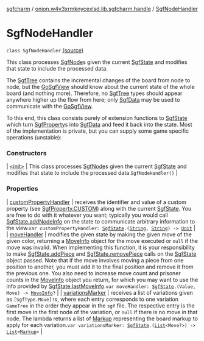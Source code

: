 [sgfcharm](../../index.md) / [onion.w4v3xrmknycexlsd.lib.sgfcharm.handle](../index.md) / [SgfNodeHandler](./index.md)

# SgfNodeHandler

`class SgfNodeHandler` [(source)](https://github.com/w4v3/sgfcharm/tree/master/sgfcharm/src/main/java/onion/w4v3xrmknycexlsd/lib/sgfcharm/handle/SgfNodeHandler.kt#L82)

This class processes [SgfNode](../../onion.w4v3xrmknycexlsd.lib.sgfcharm.parse/-sgf-node.md)s given the current [SgfState](../-sgf-state/index.md) and modifies that state to include
the processed data.

The [SgfTree](../../onion.w4v3xrmknycexlsd.lib.sgfcharm.parse/-sgf-tree/index.md) contains the incremental changes of the board from node to node, but the [GoSgfView](../../onion.w4v3xrmknycexlsd.lib.sgfcharm.view/-go-sgf-view/index.md)
should know about the current state of the whole board (and nothing more). Therefore, no [SgfTree](../../onion.w4v3xrmknycexlsd.lib.sgfcharm.parse/-sgf-tree/index.md)
types should appear anywhere higher up the flow from here; only [SgfData](../-sgf-data.md) may be used to communicate
with the [GoSgfView](../../onion.w4v3xrmknycexlsd.lib.sgfcharm.view/-go-sgf-view/index.md).

To this end, this class consists purely of extension functions to [SgfState](../-sgf-state/index.md) which turn [SgfProperty](../../onion.w4v3xrmknycexlsd.lib.sgfcharm.parse/-sgf-property/index.md)s
into [SgfData](../-sgf-data.md) and feed it back into the state. Most of the implementation is private, but you can
supply some game specific operations (unstable):

### Constructors

| [&lt;init&gt;](-init-.md) | This class processes [SgfNode](../../onion.w4v3xrmknycexlsd.lib.sgfcharm.parse/-sgf-node.md)s given the current [SgfState](../-sgf-state/index.md) and modifies that state to include the processed data.`SgfNodeHandler()` |

### Properties

| [customPropertyHandler](custom-property-handler.md) | receives the identifier and value of a custom property (see [SgfProperty.CUSTOM](../../onion.w4v3xrmknycexlsd.lib.sgfcharm.parse/-sgf-property/-c-u-s-t-o-m/index.md)) along with the current [SgfState](../-sgf-state/index.md). You are free to do with it whatever you want; typically you would call [SgfState.addNodeInfo](../-sgf-state/add-node-info.md) on the state to communicate arbitrary information to the view.`var customPropertyHandler: `[`SgfState`](../-sgf-state/index.md)`.(`[`String`](https://kotlinlang.org/api/latest/jvm/stdlib/kotlin/-string/index.html)`, `[`String`](https://kotlinlang.org/api/latest/jvm/stdlib/kotlin/-string/index.html)`) -> `[`Unit`](https://kotlinlang.org/api/latest/jvm/stdlib/kotlin/-unit/index.html) |
| [moveHandler](move-handler.md) | modifies the given state by making the given move of the given color, returning a [MoveInfo](../-move-info/index.md) object for the move executed or `null` if the move was invalid. When implementing this function, it is your responsibility to make [SgfState.addPiece](../-sgf-state/add-piece.md) and [SgfState.removePiece](../-sgf-state/remove-piece.md) calls on the [SgfState](../-sgf-state/index.md) object passed. Note that if the move involves moving a piece from one position to another, you must add it to the final position and remove it from the previous one. You also need to increase move count and prisoner counts in the [MoveInfo](../-move-info/index.md) object you return, for which you may want to use the info provided by [SgfState.lastMoveInfo](../-sgf-state/last-move-info.md).`var moveHandler: `[`SgfState`](../-sgf-state/index.md)`.(Value, Move) -> `[`MoveInfo`](../-move-info/index.md)`?` |
| [variationsMarker](variations-marker.md) | receives a list of variations given as `[SgfType.Move]?`s, where each entry corresponds to one variation `GameTree` in the order they appear in the `sgf` file. The respective entry is the first move in the first node of the variation, or `null` if there is no move in that node. The lambda returns a list of [Markup](../-markup/index.md) representing the board markup to apply for each variation.`var variationsMarker: `[`SgfState`](../-sgf-state/index.md)`.(`[`List`](https://kotlinlang.org/api/latest/jvm/stdlib/kotlin.collections/-list/index.html)`<Move?>) -> `[`List`](https://kotlinlang.org/api/latest/jvm/stdlib/kotlin.collections/-list/index.html)`<`[`Markup`](../-markup/index.md)`>` |

